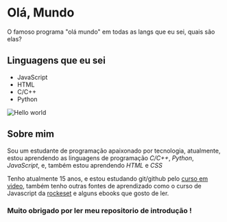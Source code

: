 # Olá, Mundo

O famoso programa "olá mundo" em todas as langs que eu sei, quais são elas?

## Linguagens que eu sei
* JavaScript
* HTML
* C/C++
* Python

![Hello world](https://user-images.githubusercontent.com/62796106/80255760-fa6bd580-8653-11ea-9b6f-2a90d02a24d7.png)
## Sobre mim

Sou um estudante de programação apaixonado por tecnologia, atualmente, estou aprendendo as linguagens de programação *C/C++*, *Python*, *JavaScript*, e, também estou aprendendo *HTML* e *CSS*

Tenho atualmente 15 anos, e estou estudando git/github pelo [curso em video](https://www.youtube.com/cursoemvideo), também tenho outras fontes de aprendizado como o curso de Javascript da [rockeset](https://skylab.rocketseat.com.br/journey/starter) e alguns ebooks que gosto de ler.

### Muito obrigado por ler meu repositorio de introdução !

